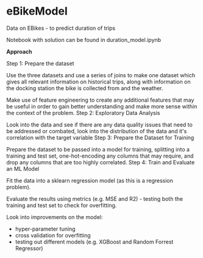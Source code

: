 # eBikeModel
Data on EBikes - to predict duration of trips


Notebook with solution can be found in duration_model.ipynb

**Approach**

Step 1: Prepare the dataset

Use the three datasets and use a series of joins to make one dataset which gives all relevant information on  historical trips, along with information on the docking station the bike is collected from and the weather.

Make use of feature engineering to create any additional features that may be useful in order to gain better understanding and make more sense within the context of the problem.
Step 2: Exploratory Data Analysis

Look into the data and see if there are any data quality issues that need to be addressed or combated, look into the distribution of the data and it's correlation with the target variable
Step 3: Prepare the Dataset for Training

Prepare the dataset to be passed into a model for training, splitting into a training and test set, one-hot-encoding any columns that may require, and drop any columns that are too highly correlated.
Step 4: Train and Evaluate an ML Model

Fit the data into a sklearn regression model (as this is a regression problem).

Evaluate the results using metrics (e.g. MSE and R2) - testing both the training and test set to check for overfitting.

Look into improvements on the model:
- hyper-parameter tuning
- cross validation for overfitting
- testing out different models (e.g. XGBoost and Random Forrest Regressor)
